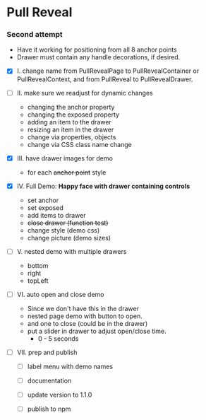 # Pull Reveal
### Second attempt

- Have it working for positioning from all 8 anchor points
- Drawer must contain any handle decorations, if desired.

- [X] I. change name from PullRevealPage to PullRevealContainer or
PullRevealContext, and from PullReveal to PullRevealDrawer.

- [ ] II. make sure we readjust for dynamic changes
    - changing the anchor property
    - changing the exposed property
    - adding an item to the drawer
    - resizing an item in the drawer
    - change via properties, objects
    - change via CSS class name change
    
- [X] III. have drawer images for demo
    - for each ~~anchor point~~ style 
    
- [X] IV. Full Demo:
    __Happy face with drawer containing controls__
    - set anchor
    - set exposed 
    - add items to drawer
    - ~~close drawer (function test)~~
    - change style (demo css)
    - change picture (demo sizes)    
    
- [ ] V. nested demo with multiple drawers
    - bottom
    - right
    - topLeft
        
- [ ] VI. auto open and close demo
    - Since we don't have this in the drawer
    - nested page demo with button to open.
    - and one to close (could be in the drawer)
    - put a slider in drawer to adjust open/close time.
        - 0 - 5 seconds
               
- [ ] VII. prep and publish
    - [ ] label menu with demo names
    - [ ] documentation
    - [ ] update version to 1.1.0
    - [ ] publish to npm
                